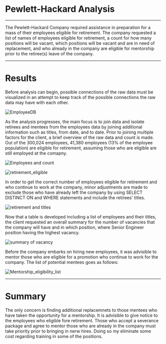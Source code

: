 # Pewlett-Hackard Analysis
---

The Pewlett-Hackard Company required assistance in preparation for a mass of their employees eligible for retirement. The company requested a list of names of employees eligible for retirement, a count for how many positions will be vacant, which positions will be vacant and are in need of replacement, and who already in the company are eligible for mentorship prior to the retiree(s) leave of the company.

---

# Results

Before analysis can begin, possible connections of the raw data must be visualized in an attempt to keep track of the possible connections the raw data may have with each other. 

![EmployeeDB](https://user-images.githubusercontent.com/92961267/149260793-c5c19a46-7df1-4ca6-8a52-3edab28557c6.png)

As the analysis progresses, the main focus is to join data and isolate retirees and mentees from the employees data by joining additional information such as titles, from date, and to date. Prior to joining multiple factors for the client, a brief overview of the raw data and count is made. Out of the 300,024 employees, 41,380 employees (13% of the employee population) are eligible for retirement, assuming those who are eligible are still employed at the comapny.

![Employees and count](https://user-images.githubusercontent.com/92961267/149262504-208a092a-053a-4b93-94b0-5d6e36457836.png)

![retirement_eligible](https://user-images.githubusercontent.com/92961267/149263167-cd014436-39d4-49cc-92f6-05b32e7f50b5.png)

In order to get the correct number of employees eligible for retirement and who continue to work at the company, minor adjustments are made to exclude those who have already left the company by using SELECT DISTINCT ON and WHERE statements and include the retirees' titles.

![retirement and titles](https://user-images.githubusercontent.com/92961267/149263401-957dd4d5-ec9e-421e-a032-67808fbaa0e1.png)

Now that a table is developed including a list of employees and their titles, the client requested an overall summary for the number of vacancies that the company will have and in which position, where Senior Engineer position having the highest vacancy.

![summary of vacancy](https://user-images.githubusercontent.com/92961267/149264203-56fa5a66-d19f-4f81-87ad-06820e797b44.png)

Before the company embarks on hiring new employees, it was advisible to mentor those who are eligible for a promotion who continue to work for the company. The list of potential mentees goes as follows:

![Mentorship_eligibility_list](https://user-images.githubusercontent.com/92961267/149265024-af96f0ed-463f-46cb-a6bc-59cce9a1cba7.png)

---

# Summary

The only concern is finding additional replacemnets to those mentees who have taken the opportunity for a mentorship. It is advisible to give notice to the employees who eligible fore retirement. Those who accept a severance package and agree to mentor those who are already in the company must take priority prior to bringing in nerw hires. Doing so my eliminate some cost regarding training in some of the positions. 
